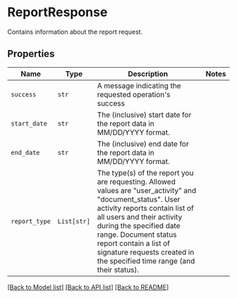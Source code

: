 # ReportResponse

Contains information about the report request.

## Properties
Name | Type | Description | Notes
------------ | ------------- | ------------- | -------------
| `success` | ```str``` |  A message indicating the requested operation&#39;s success  |  |
| `start_date` | ```str``` |  The (inclusive) start date for the report data in MM/DD/YYYY format.  |  |
| `end_date` | ```str``` |  The (inclusive) end date for the report data in MM/DD/YYYY format.  |  |
| `report_type` | ```List[str]``` |  The type(s) of the report you are requesting. Allowed values are &quot;user_activity&quot; and &quot;document_status&quot;. User activity reports contain list of all users and their activity during the specified date range. Document status report contain a list of signature requests created in the specified time range (and their status).  |  |

[[Back to Model list]](../README.md#documentation-for-models) [[Back to API list]](../README.md#documentation-for-api-endpoints) [[Back to README]](../README.md)

